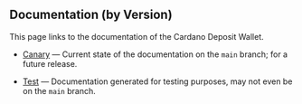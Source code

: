 ## Documentation (by Version)

This page links to the documentation of the Cardano Deposit Wallet.

- [Canary](https://cardano-foundation.github.io/cardano-deposit-wallet/docs/canary/index.html) — Current state of the documentation on the `main` branch; for a future release.

- [Test](https://cardano-foundation.github.io/cardano-deposit-wallet/docs/test/index.html) — Documentation generated for testing purposes, may not even be on the `main` branch.
